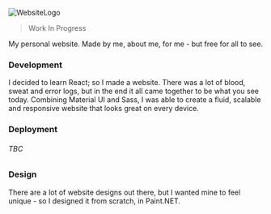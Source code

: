 ![WebsiteLogo](https://user-images.githubusercontent.com/45587386/77818965-02f7eb80-713c-11ea-994a-7600c1a31a32.png "matteas.nz")

> Work In Progress

My personal website. Made by me, about me, for me - but free for all to see.

### Development

I decided to learn React; so I made a website. There was a lot of blood, sweat and error logs, but in the end it all came together to be what you see today. Combining Material UI and Sass, I was able to create a fluid, scalable and responsive website that looks great on every device.

### Deployment

###### TBC

### Design

There are a lot of website designs out there, but I wanted mine to feel unique - so I designed it from scratch, in Paint.NET.
